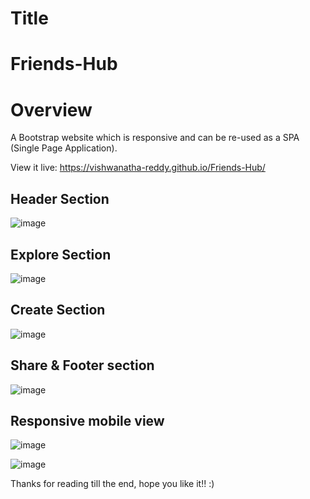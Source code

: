 # Title

# Friends-Hub

# Overview

A Bootstrap website which is responsive and can be re-used as a SPA (Single Page Application).

View it live: https://vishwanatha-reddy.github.io/Friends-Hub/

## Header Section

![image](https://user-images.githubusercontent.com/84494799/121188224-88ba0f80-c886-11eb-8484-0bd4a3772f80.png)

## Explore Section

![image](https://user-images.githubusercontent.com/84494799/121188392-b0a97300-c886-11eb-9d17-4a89c816f4be.png)

## Create Section

![image](https://user-images.githubusercontent.com/84494799/121188454-c0c15280-c886-11eb-9b05-3f81b8564f7a.png)

## Share & Footer section

![image](https://user-images.githubusercontent.com/84494799/121188550-da629a00-c886-11eb-8303-7b5f23a85e18.png)

## Responsive mobile view

![image](https://user-images.githubusercontent.com/84494799/121188693-fb2aef80-c886-11eb-8972-6ade4788ead9.png)

![image](https://user-images.githubusercontent.com/84494799/121188872-26adda00-c887-11eb-97c2-8f142739b7b1.png)

Thanks for reading till the end, hope you like it!!  :)

